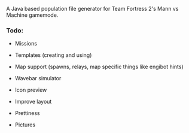 A Java based population file generator for Team Fortress 2's Mann vs Machine gamemode.


### Todo:

- Missions

- Templates (creating and using)

- Map support (spawns, relays, map specific things like engibot hints)

- Wavebar simulator

- Icon preview

- Improve layout

- Prettiness

- Pictures
